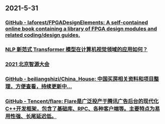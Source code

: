
## 2021-5-31

### [GitHub - laforest/FPGADesignElements: A self-contained online book containing a library of FPGA design modules and related coding/design guides.](https://github.com/laforest/FPGADesignElements)

### [NLP 新范式 Transformer 模型在计算机视觉领域的应用如何？](https://juejin.cn/post/6965724902947045389)

### [2021 北京智源大会](https://2021.baai.ac.cn/schedule)

### [GitHub - beiliangshizi/China_House: 中国买房相关资料和项目整理，方便查看，持续更新中...](https://github.com/beiliangshizi/China_House)

### [GitHub - Tencent/flare: Flare是广泛投产于腾讯广告后台的现代化C++开发框架，包含了基础库、RPC、各种客户端等。主要特点为易用性强、长尾延迟低。](https://github.com/Tencent/flare)